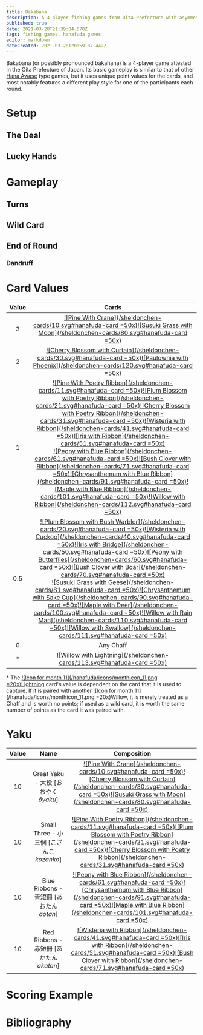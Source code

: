 ```yaml
---
title: Bakabana
description: A 4-player fishing games from Oita Prefecture with asymmetric gameplay
published: true
date: 2021-03-28T21:39:04.578Z
tags: fishing games, hanafuda games
editor: markdown
dateCreated: 2021-03-28T20:59:37.442Z
---
```


Bakabana (or possibly pronounced bakahana) is a 4-player game attested in the Oita Prefecture of Japan. Its basic gameplay is similar to that of other [Hana Awase](/en/hanafuda/games/hana-awase) type games, but it uses unique point values for the cards, and most notably features a different play style for one of the participants each round.
# Setup
## The Deal
## Lucky Hands
# Gameplay
## Turns
## Wild Card
## End of Round
### Dandruff
# Card Values
|Value|Cards|
|:---:|:---:|
|3|[![Pine With Crane](/sheldonchen-cards/10.svg#hanafuda-card =50x)](/en/hanafuda/suits/pine#crane-with-sun)[![Susuki Grass with Moon](/sheldonchen-cards/80.svg#hanafuda-card =50x)](/en/hanafuda/suits/susuki-grass#full-moon)|
|2|[![Cherry Blossom with Curtain](/sheldonchen-cards/30.svg#hanafuda-card =50x)](/en/hanafuda/suits/cherry-blossom#flower-viewing-curtain)[![Paulownia with Phoenix](/sheldonchen-cards/120.svg#hanafuda-card =50x)](/en/hanafuda/suits/paulownia#phoenix)|
|1|[![Pine With Poetry Ribbon](/sheldonchen-cards/11.svg#hanafuda-card =50x)](/en/hanafuda/suits/pine#poetry-ribbon)[![Plum Blossom with Poetry Ribbon](/sheldonchen-cards/21.svg#hanafuda-card =50x)](/en/hanafuda/suits/plum-blossom#poetry-ribbon)[![Cherry Blossom with Poetry Ribbon](/sheldonchen-cards/31.svg#hanafuda-card =50x)](/en/hanafuda/suits/cherry-blossom#poetry-ribbon)[![Wisteria with Ribbon](/sheldonchen-cards/41.svg#hanafuda-card =50x)](/en/hanafuda/suits/wisteria#plain-ribbon)[![Iris with Ribbon](/sheldonchen-cards/51.svg#hanafuda-card =50x)](/en/hanafuda/suits/iris#plain-ribbon)<br>[![Peony with Blue Ribbon](/sheldonchen-cards/61.svg#hanafuda-card =50x)](/en/hanafuda/suits/peony#blue-ribbon)[![Bush Clover with Ribbon](/sheldonchen-cards/71.svg#hanafuda-card =50x)](/en/hanafuda/suits/bush-clover#plain-ribbon)[![Chrysanthemum with Blue Ribbon](/sheldonchen-cards/91.svg#hanafuda-card =50x)](/en/hanafuda/suits/chrysanthemum#blue-ribbon)[![Maple with Blue Ribbon](/sheldonchen-cards/101.svg#hanafuda-card =50x)](/en/hanafuda/suits/maple#blue-ribbon)[![Willow with Ribbon](/sheldonchen-cards/112.svg#hanafuda-card =50x)](/en/hanafuda/suits/willow#plain-ribbon)|
|0.5|[![Plum Blossom with Bush Warbler](/sheldonchen-cards/20.svg#hanafuda-card =50x)](/en/hanafuda/suits/plum-blossom#bush-warbler)[![Wisteria with Cuckoo](/sheldonchen-cards/40.svg#hanafuda-card =50x)](/en/hanafuda/suits/wisteria#cuckoo-with-crescent-moon)[![Iris with Bridge](/sheldonchen-cards/50.svg#hanafuda-card =50x)](/en/hanafuda/suits/iris#eight-plank-bridge)[![Peony with Butterflies](/sheldonchen-cards/60.svg#hanafuda-card =50x)](/en/hanafuda/suits/peony#butterflies)[![Bush Clover with Boar](/sheldonchen-cards/70.svg#hanafuda-card =50x)](/en/hanafuda/suits/bush-clover#boar)<br>[![Susuki Grass with Geese](/sheldonchen-cards/81.svg#hanafuda-card =50x)](/en/hanafuda/suits/susuki-grass#geese)[![Chrysanthemum with Sake Cup](/sheldonchen-cards/90.svg#hanafuda-card =50x)](/en/hanafuda/suits/chrysanthemum#sake-cup)[![Maple with Deer](/sheldonchen-cards/100.svg#hanafuda-card =50x)](/en/hanafuda/suits/maple#deer)[![Willow with Rain Man](/sheldonchen-cards/110.svg#hanafuda-card =50x)](/en/hanafuda/suits/willow#rain-man)[![Willow with Swallow](/sheldonchen-cards/111.svg#hanafuda-card =50x)](/en/hanafuda/suits/willow#swallow)|
|0|Any Chaff|
|\*|[![Willow with Lightning](/sheldonchen-cards/113.svg#hanafuda-card =50x)](/en/hanafuda/suits/willow#lightning)|
\* The [![Icon for month 11](/hanafuda/icons/monthicon_11.png =20x)Lightning](/en/hanafuda/suits/willow#lightning) card's value is dependent on the card that it is used to capture. If it is paired with another ![Icon for month 11](/hanafuda/icons/monthicon_11.png =20x)Willow, it is merely treated as a Chaff and is worth no points; if used as a wild card, it is worth the same number of points as the card it was paired with.
# Yaku
|Value|Name|Composition
|:---:|:---:|:---:|
|10|Great Yaku - 大役 [おおやく *ōyaku*]|[![Pine With Crane](/sheldonchen-cards/10.svg#hanafuda-card =50x)](/en/hanafuda/suits/pine#crane-with-sun)[![Cherry Blossom with Curtain](/sheldonchen-cards/30.svg#hanafuda-card =50x)](/en/hanafuda/suits/cherry-blossom#flower-viewing-curtain)[![Susuki Grass with Moon](/sheldonchen-cards/80.svg#hanafuda-card =50x)](/en/hanafuda/suits/susuki-grass#full-moon)|
|10|Small Three - 小三個 [こざんこ *kozanko*]|[![Pine With Poetry Ribbon](/sheldonchen-cards/11.svg#hanafuda-card =50x)](/en/hanafuda/suits/pine#poetry-ribbon)[![Plum Blossom with Poetry Ribbon](/sheldonchen-cards/21.svg#hanafuda-card =50x)](/en/hanafuda/suits/plum-blossom#poetry-ribbon)[![Cherry Blossom with Poetry Ribbon](/sheldonchen-cards/31.svg#hanafuda-card =50x)](/en/hanafuda/suits/cherry-blossom#poetry-ribbon)|
|10|Blue Ribbons - 青短冊 [あおたん *aotan*]|[![Peony with Blue Ribbon](/sheldonchen-cards/61.svg#hanafuda-card =50x)](/en/hanafuda/suits/peony#blue-ribbon)[![Chrysanthemum with Blue Ribbon](/sheldonchen-cards/91.svg#hanafuda-card =50x)](/en/hanafuda/suits/chrysanthemum#blue-ribbon)[![Maple with Blue Ribbon](/sheldonchen-cards/101.svg#hanafuda-card =50x)](/en/hanafuda/suits/maple#blue-ribbon)|
|10|Red Ribbons - 赤短冊 [あかたん *akatan*]|[![Wisteria with Ribbon](/sheldonchen-cards/41.svg#hanafuda-card =50x)](/en/hanafuda/suits/wisteria#plain-ribbon)[![Iris with Ribbon](/sheldonchen-cards/51.svg#hanafuda-card =50x)](/en/hanafuda/suits/iris#plain-ribbon)[![Bush Clover with Ribbon](/sheldonchen-cards/71.svg#hanafuda-card =50x)](/en/hanafuda/suits/bush-clover#plain-ribbon)|
# Scoring Example
# Bibliography

